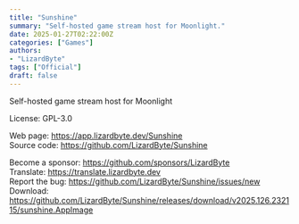 ```yaml
---
title: "Sunshine"
summary: "Self-hosted game stream host for Moonlight."
date: 2025-01-27T02:22:00Z
categories: ["Games"]
authors:
- "LizardByte"
tags: ["Official"]
draft: false
---
```


Self-hosted game stream host for Moonlight

License: GPL-3.0

Web page: <https://app.lizardbyte.dev/Sunshine>  
Source code: <https://github.com/LizardByte/Sunshine>

Become a sponsor: <https://github.com/sponsors/LizardByte>  
Translate: <https://translate.lizardbyte.dev>  
Report the bug: <https://github.com/LizardByte/Sunshine/issues/new>  
Download: <https://github.com/LizardByte/Sunshine/releases/download/v2025.126.232115/sunshine.AppImage>

